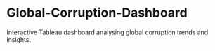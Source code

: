 # Global-Corruption-Dashboard
Interactive Tableau dashboard analysing global corruption trends and insights.
